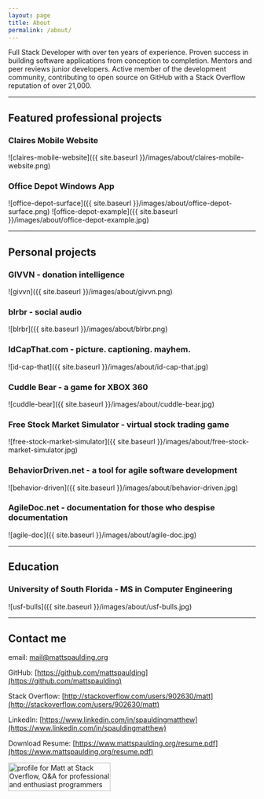 ```yaml
---
layout: page
title: About
permalink: /about/
---
```



Full Stack Developer with over ten years of experience. Proven success in building
software applications from conception to completion. Mentors and peer reviews junior
developers. Active member of the development community, contributing to open
source on GitHub with a Stack Overflow reputation of over 21,000.

--------------

## Featured professional projects

### Claires Mobile Website

![claires-mobile-website]({{ site.baseurl }}/images/about/claires-mobile-website.png)

### Office Depot Windows App

![office-depot-surface]({{ site.baseurl }}/images/about/office-depot-surface.png)
![office-depot-example]({{ site.baseurl }}/images/about/office-depot-example.jpg)

--------------

## Personal projects

### GIVVN - donation intelligence

![givvn]({{ site.baseurl }}/images/about/givvn.png)

### blrbr - social audio

![blrbr]({{ site.baseurl }}/images/about/blrbr.png)

### IdCapThat.com - picture. captioning. mayhem.

![id-cap-that]({{ site.baseurl }}/images/about/id-cap-that.jpg)

### Cuddle Bear - a game for XBOX 360

![cuddle-bear]({{ site.baseurl }}/images/about/cuddle-bear.jpg)

### Free Stock Market Simulator - virtual stock trading game

![free-stock-market-simulator]({{ site.baseurl }}/images/about/free-stock-market-simulator.jpg)

### BehaviorDriven.net - a tool for agile software development

![behavior-driven]({{ site.baseurl }}/images/about/behavior-driven.jpg)

### AgileDoc.net - documentation for those who despise documentation

![agile-doc]({{ site.baseurl }}/images/about/agile-doc.jpg)

--------------

## Education

### University of South Florida - MS in Computer Engineering

![usf-bulls]({{ site.baseurl }}/images/about/usf-bulls.jpg)

--------------

## Contact me

email: [mail@mattspaulding.org](mailto:mail@mattspaulding.org)

GitHub: [https://github.com/mattspaulding](https://github.com/mattspaulding)

Stack Overflow: [http://stackoverflow.com/users/902630/matt](http://stackoverflow.com/users/902630/matt)

LinkedIn: [https://www.linkedin.com/in/spauldingmatthew](https://www.linkedin.com/in/spauldingmatthew)

Download Resume: [https://www.mattspaulding.org/resume.pdf](https://www.mattspaulding.org/resume.pdf)

<a href="https://stackoverflow.com/users/902630/matt"><img src="https://stackoverflow.com/users/flair/902630.png" width="208" height="58" alt="profile for Matt at Stack Overflow, Q&amp;A for professional and enthusiast programmers" title="profile for Matt at Stack Overflow, Q&amp;A for professional and enthusiast programmers"></a>